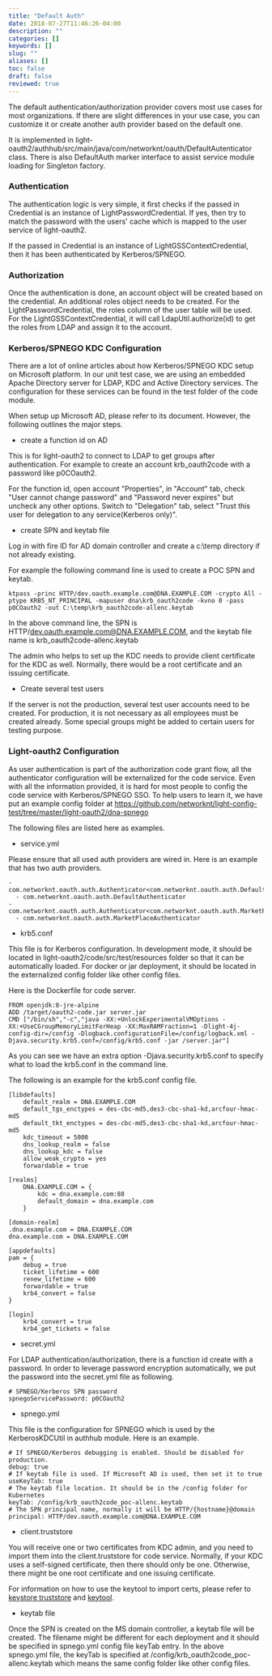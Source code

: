```yaml
---
title: "Default Auth"
date: 2018-07-27T11:46:26-04:00
description: ""
categories: []
keywords: []
slug: ""
aliases: []
toc: false
draft: false
reviewed: true
---
```


The default authentication/authorization provider covers most use cases for most organizations. If there are slight differences in your use case, you can customize it or create another auth provider based on the default one.  

It is implemented in light-oauth2/authhub/src/main/java/com/networknt/oauth/DefaultAutenticator class. There is also DefaultAuth marker interface to assist service module loading for Singleton factory. 


### Authentication

The authentication logic is very simple, it first checks if the passed in Credential is an instance of LightPasswordCredential. If yes, then try to match the password with the users' cache which is mapped to the user service of light-oauth2. 

If the passed in Credential is an instance of LightGSSContextCredential, then it has been authenticated by Kerberos/SPNEGO. 

### Authorization

Once the authentication is done, an account object will be created based on the credential. An additional roles object needs to be created. For the LightPasswordCredential, the roles column of the user table will be used. For the LightGSSContextCredential, it will call LdapUtil.authorize(id) to get the roles from LDAP and assign it to the account. 


### Kerberos/SPNEGO KDC Configuration

There are a lot of online articles about how Kerberos/SPNEGO KDC setup on Microsoft platform. In our unit test case, we are using an embedded Apache Directory server for LDAP, KDC and Active Directory services. The configuration for these services can be found in the test folder of the code module. 

When setup up Microsoft AD, please refer to its document. However, the following outlines the major steps. 

- create a function id on AD 

This is for light-oauth2 to connect to LDAP to get groups after authentication. For example to create an account krb_oauth2code with a password like p0COauth2.

For the function id, open account "Properties", in "Account" tab, check "User cannot change password" and "Password never expires" but uncheck any other options. Switch to "Delegation" tab, select "Trust this user for delegation to any service(Kerberos only)". 

- create SPN and keytab file

Log in with fire ID for AD domain controller and create a c:\temp directory if not already existing. 

For example the following command line is used to create a POC SPN and keytab. 
```
ktpass -princ HTTP/dev.oauth.example.com@DNA.EXAMPLE.COM -crypto All -ptype KRB5_NT_PRINCIPAL -mapuser dna\krb_oauth2code -kvno 0 -pass p0COauth2 -out C:\temp\krb_oauth2code-allenc.keytab
```

In the above command line, the SPN is HTTP/dev.oauth.example.com@DNA.EXAMPLE.COM, and the keytab file name is krb_oauth2code-allenc.keytab

The admin who helps to set up the KDC needs to provide client certificate for the KDC as well. Normally, there would be a root certificate and an issuing certificate. 

- Create several test users

If the server is not the production, several test user accounts need to be created. For production, it is not necessary as all employees must be created already. Some special groups might be added to certain users for testing purpose. 

### Light-oauth2 Configuration

As user authentication is part of the authorization code grant flow, all the authenticator configuration will be externalized for the code service. Even with all the information provided, it is hard for most people to config the code service with Kerberos/SPNEGO SSO. To help users to learn it, we have put an example config folder at https://github.com/networknt/light-config-test/tree/master/light-oauth2/dna-spnego

The following files are listed here as examples. 

- service.yml

Please ensure that all used auth providers are wired in. Here is an example that has two auth providers. 

```
- com.networknt.oauth.auth.Authenticator<com.networknt.oauth.auth.DefaultAuth>:
  - com.networknt.oauth.auth.DefaultAuthenticator
- com.networknt.oauth.auth.Authenticator<com.networknt.oauth.auth.MarketPlaceAuth>:
  - com.networknt.oauth.auth.MarketPlaceAuthenticator

```


- krb5.conf

This file is for Kerberos configuration. In development mode, it should be located in light-oauth2/code/src/test/resources folder so that it can be automatically loaded. For docker or jar deployment, it should be located in the externalized config folder like other config files. 

Here is the Dockerfile for code server. 

```
FROM openjdk:8-jre-alpine
ADD /target/oauth2-code.jar server.jar
CMD ["/bin/sh","-c","java -XX:+UnlockExperimentalVMOptions -XX:+UseCGroupMemoryLimitForHeap -XX:MaxRAMFraction=1 -Dlight-4j-config-dir=/config -Dlogback.configurationFile=/config/logback.xml -Djava.security.krb5.conf=/config/krb5.conf -jar /server.jar"]

```

As you can see we have an extra option -Djava.security.krb5.conf to specify what to load the krb5.conf in the command line. 

The following is an example for the krb5.conf config file. 

```
[libdefaults]
	default_realm = DNA.EXAMPLE.COM
	default_tgs_enctypes = des-cbc-md5,des3-cbc-sha1-kd,arcfour-hmac-md5
	default_tkt_enctypes = des-cbc-md5,des3-cbc-sha1-kd,arcfour-hmac-md5
	kdc_timeout = 5000
	dns_lookup_realm = false
	dns_lookup_kdc = false
	allow_weak_crypto = yes
	forwardable = true

[realms]
	DNA.EXAMPLE.COM = {
		kdc = dna.example.com:88
		default_domain = dna.example.com
	}

[domain-realm]
.dna.example.com = DNA.EXAMPLE.COM
dna.example.com = DNA.EXAMPLE.COM

[appdefaults]
pam = {
	debug = true
	ticket_lifetime = 600
	renew_lifetime = 600
	forwardable = true
	krb4_convert = false
}

[login]
	krb4_convert = true
	krb4_get_tickets = false

```

- secret.yml

For LDAP authentication/authorization, there is a function id create with a password. In order to leverage password encryption automatically, we put the password into the secret.yml file as following.

```
# SPNEGO/Kerberos SPN password
spnegoServicePassword: p0COauth2
```

- spnego.yml

This file is the configuration for SPNEGO which is used by the KerberosKDCUtil in authhub module. Here is an example. 

```
# If SPNEGO/Kerberos debugging is enabled. Should be disabled for production. 
debug: true
# If keytab file is used. If Microsoft AD is used, then set it to true
useKeyTab: true
# The keytab file location. It should be in the /config folder for Kubernetes
keyTab: /config/krb_oauth2code_poc-allenc.keytab
# The SPN principal name, normally it will be HTTP/{hostname}@domain
principal: HTTP/dev.oauth.example.com@DNA.EXAMPLE.COM

```

- client.truststore

You will receive one or two certificates from KDC admin, and you need to import them into the client.truststore for code service. Normally, if your KDC uses a self-signed certificate, then there should only be one. Otherwise, there might be one root certificate and one issuing certificate. 

For information on how to use the keytool to import certs, please refer to [keystore truststore][] and [keytool][].

- keytab file

Once the SPN is created on the MS domain controller, a keytab file will be created. The filename might be different for each deployment and it should be specified in spnego.yml config file keyTab entry. In the above spnego.yml file, the keyTab is specified at /config/krb_oauth2code_poc-allenc.keytab which means the same config folder like other config files. 



[keystore truststore]: /tutorial/security/keystore-truststore/
[keytool]: /tool/keytool/

